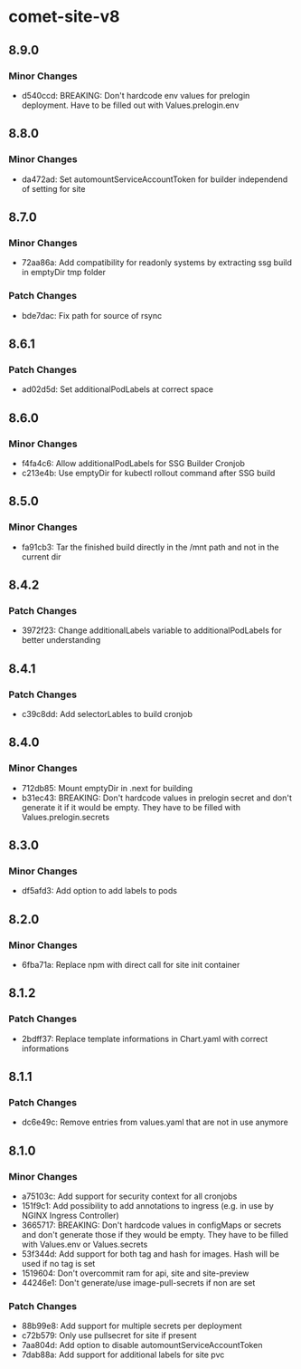 # comet-site-v8

## 8.9.0

### Minor Changes

- d540ccd: BREAKING: Don't hardcode env values for prelogin deployment. Have to be filled out with Values.prelogin.env

## 8.8.0

### Minor Changes

- da472ad: Set automountServiceAccountToken for builder independend of setting for site

## 8.7.0

### Minor Changes

- 72aa86a: Add compatibility for readonly systems by extracting ssg build in emptyDir tmp folder

### Patch Changes

- bde7dac: Fix path for source of rsync

## 8.6.1

### Patch Changes

- ad02d5d: Set additionalPodLabels at correct space

## 8.6.0

### Minor Changes

- f4fa4c6: Allow additionalPodLabels for SSG Builder Cronjob
- c213e4b: Use emptyDir for kubectl rollout command after SSG build

## 8.5.0

### Minor Changes

- fa91cb3: Tar the finished build directly in the /mnt path and not in the current dir

## 8.4.2

### Patch Changes

- 3972f23: Change additionalLabels variable to additionalPodLabels for better understanding

## 8.4.1

### Patch Changes

- c39c8dd: Add selectorLables to build cronjob

## 8.4.0

### Minor Changes

- 712db85: Mount emptyDir in .next for building
- b31ec43: BREAKING: Don't hardcode values in prelogin secret and don't generate it if it would be empty. They have to be filled with Values.prelogin.secrets

## 8.3.0

### Minor Changes

- df5afd3: Add option to add labels to pods

## 8.2.0

### Minor Changes

- 6fba71a: Replace npm with direct call for site init container

## 8.1.2

### Patch Changes

- 2bdff37: Replace template informations in Chart.yaml with correct informations

## 8.1.1

### Patch Changes

- dc6e49c: Remove entries from values.yaml that are not in use anymore

## 8.1.0

### Minor Changes

- a75103c: Add support for security context for all cronjobs
- 151f9c1: Add possibility to add annotations to ingress (e.g. in use by NGINX Ingress Controller)
- 3665717: BREAKING: Don't hardcode values in configMaps or secrets and don't generate those if they would be empty. They have to be filled with Values.env or Values.secrets
- 53f344d: Add support for both tag and hash for images. Hash will be used if no tag is set
- 1519604: Don't overcommit ram for api, site and site-preview
- 44246e1: Don't generate/use image-pull-secrets if non are set

### Patch Changes

- 88b99e8: Add support for multiple secrets per deployment
- c72b579: Only use pullsecret for site if present
- 7aa804d: Add option to disable automountServiceAccountToken
- 7dab88a: Add support for additional labels for site pvc
